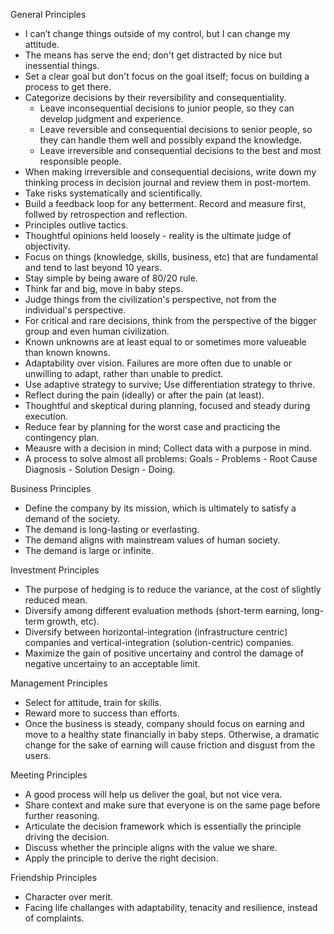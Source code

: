 General Principles
- I can’t change things outside of my control, but I can change my attitude.
- The means has serve the end; don't get distracted by nice but inessential things.
- Set a clear goal but don't focus on the goal itself; focus on building a process to get there.
- Categorize decisions by their reversibility and consequentiality.
    - Leave inconsequential decisions to junior people, so they can develop judgment and experience.
    - Leave reversible and consequential decisions to senior people, so they can handle them well and possibly expand the knowledge.
    - Leave irreversible and consequential decisions to the best and most responsible people.
- When making irreversible and consequential decisions, write down my thinking process in decision journal and review them in post-mortem.
- Take risks systematically and scientifically.
- Build a feedback loop for any betterment. Record and measure first, follwed by retrospection and reflection.
- Principles outlive tactics.
- Thoughtful opinions held loosely - reality is the ultimate judge of objectivity.
- Focus on things (knowledge, skills, business, etc) that are fundamental and tend to last beyond 10 years.
- Stay simple by being aware of 80/20 rule.
- Think far and big, move in baby steps.
- Judge things from the civilization's perspective, not from the individual's perspective.
- For critical and rare decisions, think from the perspective of the bigger group and even human civilization.
- Known unknowns are at least equal to or sometimes more valueable than known knowns.
- Adaptability over vision. Failures are more often due to unable or unwilling to adapt, rather than unable to predict.
- Use adaptive strategy to survive; Use differentiation strategy to thrive. 
- Reflect during the pain (ideally) or after the pain (at least).
- Thoughtful and skeptical during planning, focused and steady during execution.
- Reduce fear by planning for the worst case and practicing the contingency plan.
- Meausre with a decision in mind; Collect data with a purpose in mind.
- A process to solve almost all problems: Goals - Problems - Root Cause Diagnosis - Solution Design - Doing.

Business Principles
- Define the company by its mission, which is ultimately to satisfy a demand of the society.
- The demand is long-lasting or everlasting.
- The demand aligns with mainstream values of human society.
- The demand is large or infinite.

Investment Principles
- The purpose of hedging is to reduce the variance, at the cost of slightly reduced mean.
- Diversify among different evaluation methods (short-term earning, long-term growth, etc).
- Diversify between horizontal-integration (infrastructure centric) companies and vertical-integration (solution-centric) companies.
- Maximize the gain of positive uncertainy and control the damage of negative uncertainy to an acceptable limit.

Management Principles
- Select for attitude, train for skills.
- Reward more to success than efforts.
- Once the business is steady, company should focus on earning and move to a healthy state financially in baby steps. Otherwise, a dramatic change for the sake of earning will cause friction and disgust from the users.

Meeting Principles
- A good process will help us deliver the goal, but not vice vera.
- Share context and make sure that everyone is on the same page before further reasoning.
- Articulate the decision framework which is essentially the principle driving the decision.
- Discuss whether the principle aligns with the value we share.
- Apply the principle to derive the right decision.

Friendship Principles
- Character over merit.
- Facing life challanges with adaptability, tenacity and resilience, instead of complaints.